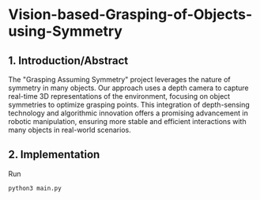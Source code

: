 # Vision-based-Grasping-of-Objects-using-Symmetry

## 1. Introduction/Abstract
The "Grasping Assuming Symmetry" project leverages the nature of symmetry in many objects. Our approach uses a depth camera to capture real-time 3D representations of the environment, focusing on object symmetries to optimize grasping points. This integration of depth-sensing technology and algorithmic innovation offers a promising advancement in robotic manipulation, ensuring more stable and efficient interactions with many objects in real-world scenarios.

## 2. Implementation   

Run

```bash
python3 main.py
